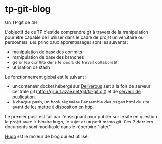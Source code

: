 # tp-git-blog
Un TP git de 4H

L'objectif de ce TP c'est de comprendre git à travers de la manipulation pour être capable de l'utiliser dans le cadre de projet universitaire ou personnels.
Les principaux apprentissages sont les suivants : 
- manipulation de base des commits 
- manipulation de base des branches
- gérer les conflits dans le cadre de travail collaboratif
- utilisation de stash 

Le fonctionnement global est le suivant : 
- un conteneur docker hébergé sur [Deliverous](http://deliverous.com) sert à la fois de serveur centrale git (http://git.iut.azae.net/git/tp-git.git) et de [serveur de publication](http://git.iut.azae.net/). 
- à chaque push, un hook régénère l'ensemble des pages html du site avant de les mettre à disposition en http.

Le premier push est fait par l'enseignant pour publier sur le site en question le projet avec le binaire hugo, le sujet et un petit mémo git. Ces 2 derniers documents sont modifiable dans le répertoire "latex".

[Hugo](http://hugo.spf13.com/) est le moteur de blog qui est utilisé.


